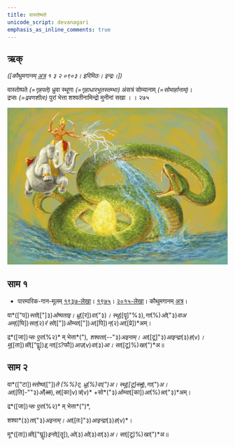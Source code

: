```yaml
---
title: वास्तोष्पते  
unicode_script: devanagari  
emphasis_as_inline_comments: true
---   
```


## ऋक्

*([कौथुमगानम् [अत्र](https://archive.org/details/SamaVedaSanhitaWithSayanabhashyaVolume1SatyavrataSamasrami1874bis/page/n623&sa=D&ust=1542425956279000) १ ३ २ ०९०३। इरिमिठः। इन्द्रः।])*

वास्तोष्पते *(=गृहपते)* ध्रुवा स्थूणा *(=गृहाधारभूतस्तम्भाः)* अंसत्रं सोम्यानाम्  *(=सोमार्हानाम्)*।  
द्रप्सः *(=द्रवणशीलः)* पुरां भेत्ता शश्वतीनामिन्द्रो मुनीनां सखा  । । २७५

![](../images/Indra-kills-vRtra-snake-with-vajra.jpg)


## साम १

- पारम्परिक-गान-मूलम् [१९३७-लेखा](https://archive.org/stream/sAmaveda-jaiminIya-paravastu-paramparA-docs/sAmaveda-paravastu-1937#page/n9/mode/1up&sa=D&ust=1542425956279000)। [१९७५](https://archive.org/stream/sAmaveda-jaiminIya-paravastu-paramparA-docs/sAmaveda-paravastu-1975#page/n9/mode/1up&sa=D&ust=1542425956279000)। [२०१५-लेखा](https://archive.org/stream/sAmaveda-jaiminIya-paravastu-paramparA-docs/VIVAAHA%20UPANAYANA%20SAAMAANI#page/n4/mode/1up&sa=D&ust=1542425956280000)। कौथुमगानम् [अत्र](https://archive.org/details/SamaVedaSanhitaWithSayanabhashyaVolume1SatyavrataSamasrami1874bis/page/n623&sa=D&ust=1542425956280000)।
<div class="audioEmbed"  caption="रामानुजार्यः 1974 " src="https://archive
.org/download/jaiminIya-sAma-gAna-paravastu-tradition-rAmAnuja/vAstoShpate-dhruva.mp3"></div>
<div class="audioEmbed"  caption="गोपालार्यः 2015  " src="https://archive
.org/download/jaiminIya-sAma-gAna-paravastu-tradition-gopAla-2015/vAstoShpate-dhruva.mp3"></div>
<div class="audioEmbed"  caption="गोपालपवनयोर् अनुवचनम् 2015 1x" src="https://archive
.org/download/jaiminIya-sAma-gAna-paravastu-tradition-anuvachanam-gopAla-pavana-2015/vAstoShpate-1.mp3"></div>
<div class="audioEmbed"  caption="गोपालपवनयोर् अनुवचनम् 2015 1.5x" src="https://archive
.org/download/jaiminIya-sAma-gAna-paravastu-tradition-anuvachanam-gopAla-pavana-2015-150p-speed/vAstoShpate-1.mp3"></div>

वा*(["प])*स्तो*(["]३)*ओष्पताइ। ध्रू*([र])*वा*("३)*। स्थू*([पॄ]"%३)*,णा*(%)*ओ*("३)*वाअ  
अम्*([घि])*सत्*(२)*रं सो*(["])*ऒम्या*(["])*अ*([पि])*न्*(२)*आ*([प्रे])*अम्।

द्र*([जा])*प्सः पुरा*(%२)* म् भेत्ता*(")*,
शश्वता*(--"३)*अइनाम्। आ*([टू]"३)*आइन्द्रा*(३)*ह*(v)*।  
मू*([ता])*न्नी*(["पॣ])*इ,ना*([ऽ?फौ])*आउ*(v)*वा*(३)*आ। सा*([टू]%)*खा*(")*अ॥



## साम २
<div class="audioEmbed"  caption="गोपालपवनयोर् अनुवचनम् 2015 1x" src="https://archive
.org/download/jaiminIya-sAma-gAna-paravastu-tradition-anuvachanam-gopAla-pavana-2015/vAstoShpate-2.mp3"></div>
<div class="audioEmbed"  caption="गोपालपवनयोर् अनुवचनम् 2015 1.5x" src="https://archive
.org/download/jaiminIya-sAma-gAna-paravastu-tradition-anuvachanam-gopAla-pavana-2015-150p-speed/vAstoShpate-2.mp3"></div>

वा*(["टा])*स्तोष्प*(["])*ते *(%%)*ए, ध्रू*(%)*वा*(")*अ। स्थू*([टू]~~स्तू~~)*,णा*(")*अ।  
आ*([ति]-""३)*अँ*(~~आ~~)*,स*([का]v)*त्रं*(v)* +सो*("३)*ओम्या*([का])*आ*(%)*न्ना*("३)*अम्।

द्र*([जा])*प्सः पुरा*(%२)* म् भेत्ता*(")*,

शश्वा*(३)*ता*("३)*अइनाम्। आ*([तः]"३)*आइन्द्रा*(३)*ह*(v)*।

मू*([ता])*न्नी*(["घॣ])*इनो*([तॄ])*,ओ*(३)*ओ*(३)*वा*(३)*अ।  सा*([टू]%)*खा*(")*अ॥